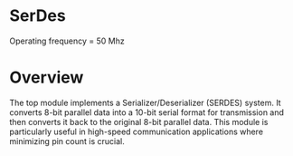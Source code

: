 # SerDes
Operating frequency = 50 Mhz

# Overview
The top module implements a Serializer/Deserializer (SERDES) system. It converts 8-bit parallel data into a 10-bit serial format for transmission and then converts it back to the original 8-bit parallel data. This module is particularly useful in high-speed communication applications where minimizing pin count is crucial.


